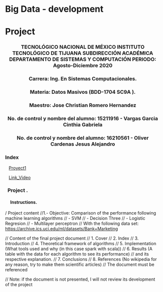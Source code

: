 # Big Data - development 
# Project

### <p align="center" > TECNOLÓGICO NACIONAL DE MÉXICO INSTITUTO TECNOLÓGICO DE TIJUANA SUBDIRECCIÓN ACADÉMICA DEPARTAMENTO DE SISTEMAS Y COMPUTACIÓN PERIODO: Agosto-Diciembre  2020</p>

###  <p align="center">  Carrera: Ing. En Sistemas Computacionales. 
### <p align="center"> Materia: 	Datos Masivos (BDD-1704 SC9A	).</p>

### <p align="center">  Maestro: Jose Christian Romero Hernandez	</p>
### <p align="center">  No. de control y nombre del alumno: 15211916 - Vargas Garcia Cinthia Gabriela</p>
### <p align="center">  No. de control y nombre del alumno: 16210561 - Oliver Cardenas Jesus Alejandro</p>

### Index

&nbsp;&nbsp;&nbsp;[Proyect1](#Proyect1)    

&nbsp;&nbsp;&nbsp;[Link_Video](#Link-video)     

### &nbsp;&nbsp;Project .

#### &nbsp;&nbsp;&nbsp;&nbsp; Instructions.
/ Project content
//1.- Objective: Comparison of the performance following machine learning algorithms
// - SVM
// - Decision Three
// - Logistic Regresion
// - Multilayer perceptron
// With the following data set: https://archive.ics.uci.edu/ml/datasets/Bank+Marketing

// Content of the final project document
// 1. Cover
// 2. Index
// 3. Introduction
// 4. Theoretical framework of algorithms
// 5. Implementation (What tools used and why (in this case spark with scala))
// 6. Results (A table with the data for each algorithm to see its performance)
// and its respective explanation.
// 7. Conclusions
// 8. References (No wikipedia for any reason, try to make them scientific articles)
// The document must be referenced

// Note: if the document is not presented, I will not review its development of the project

